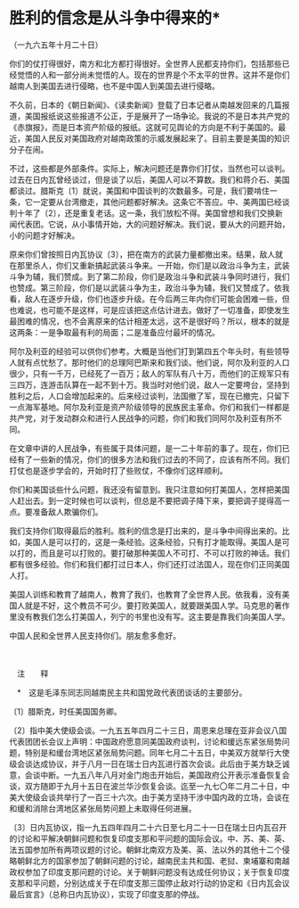 # 胜利的信念是从斗争中得来的\*

（一九六五年十月二十日）

你们的仗打得很好，南方和北方都打得很好。全世界人民都支持你们，包括那些已经觉悟的人和一部分尚未觉悟的人。现在的世界是个不太平的世界。这并不是你们越南人到美国去进行侵略，也不是中国人到美国去进行侵略。

不久前，日本的《朝日新闻》、《读卖新闻》登载了日本记者从南越发回来的几篇报道，美国报纸说这些报道不公正，于是展开了一场争论。我说的不是日本共产党的《赤旗报》，而是日本资产阶级的报纸。这就可见舆论的方向是不利于美国的。最近，美国人民反对美国政府对越南政策的示威发展起来了。目前主要是美国的知识分子在闹。

不过，这些都是外部条件。实际上，解决问题还是靠你们打仗，当然也可以谈判。过去在日内瓦曾经谈过，但是谈了以后，美国人可以不算数。我们和蒋介石、美国都谈过。腊斯克〔1〕就说，美国和中国谈判的次数最多。可是，我们要啃住一条，它一定要从台湾撤走，其他问题都好解决。这条它不答应。中、美两国已经谈判十年了〔2〕，还是重复老话。这一条，我们放松不得。美国曾想和我们交换新闻代表团。它说，从小事情开始，大的问题好解决。我们说，要从大的问题开始，小的问题才好解决。

原来你们曾按照日内瓦协议〔3〕，把在南方的武装力量都撤出来。结果，敌人就在那里杀人，你们又重新搞起武装斗争来。一开始，你们是以政治斗争为主，武装斗争为辅，我们赞成。到了第二阶段，你们是政治斗争和武装斗争同时进行，我们也赞成。第三阶段，你们是以武装斗争为主，政治斗争为辅，我们又赞成了。依我看，敌人在逐步升级，你们也逐步升级。在今后两三年内你们可能会困难一些，但也难说，也可能不是这样，可是应该把这点估计进去。做好了一切准备，即使发生最困难的情况，也不会离原来的估计相差太远，这不是很好吗？所以，根本的就是这两条：一是争取最有利的局面；二是准备应付最坏的情况。

阿尔及利亚的经验可以供你们参考。大概是当他们打到第四五个年头时，有些领导人就有点忧愁了。那时他们的总理阿巴斯来和我们谈。他们说，阿尔及利亚的人口很少，只有一千万，已经死了一百万；敌人的军队有八十万，而他们的正规军只有三四万，连游击队算在一起不到十万。我当时对他们说，敌人一定要垮台，坚持到胜利之后，人口会增加起来的。后来经过谈判，法国撤了军，现在已撤完，只留下一点海军基地。阿尔及利亚是资产阶级领导的民族民主革命。你们和我们一样都是共产党，对于发动群众和进行人民战争的问题，你们和我们同阿尔及利亚有所不同。

在文章中讲的人民战争，有些属于具体问题，是一二十年前的事了。现在，你们已经有了一些新的情况，你们的很多方法和我们过去的不同了，应该有所不同。我们打仗也是逐步学会的，开始时打了些败仗，不像你们这样顺利。

你们和美国谈些什么问题，我还没有留意到。我只注意如何打美国人，怎样把美国人赶出去。到一定时候也可以谈判，但总是不要把调子降下来，要把调子提得高一点。要准备敌人欺骗你们。

我们支持你们取得最后的胜利。胜利的信念是打出来的，是斗争中间得出来的。比如，美国人是可以打的，这是一条经验。这条经验，只有打才能取得。美国人是可以打的，而且是可以打败的。要打破那种美国人不可打、不可以打败的神话。我们都有很多经验。你们和我们都打过日本人，你们还打过法国人，现在你们正同美国人打。

美国人训练和教育了越南人，教育了我们，也教育了全世界人民。依我看，没有美国人就是不好，这个教员不可少。要打败美国人，就要跟美国人学。马克思的著作里没有教我们怎么打美国人，列宁的书里也没有写。这主要是靠我们向美国人学。

中国人民和全世界人民支持你们。朋友愈多愈好。

　　

　注　　释　

　\*　这是毛泽东同志同越南民主共和国党政代表团谈话的主要部分。

〔1〕腊斯克，时任美国国务卿。

〔2〕指中美大使级会谈。一九五五年四月二十三日，周恩来总理在亚非会议八国代表团团长会议上声明：中国政府愿意同美国政府谈判，讨论和缓远东紧张局势问题，特别是和缓台湾地区紧张局势问题。同年七月二十五日，中美双方就举行大使级会谈达成协议，并于八月一日在瑞士日内瓦进行首次会谈。此后由于美方缺乏诚意，会谈中断。一九五八年八月对金门炮击开始后，美国政府公开表示准备恢复会谈，双方随即于九月十五日在波兰华沙恢复会谈。迄至一九七〇年二月二十日，中美大使级会谈共举行了一百三十六次。由于美方坚持干涉中国内政的立场，会谈在和缓和消除台湾地区紧张局势问题上未取得任何进展。

〔3〕日内瓦协议，指一九五四年四月二十六日至七月二十一日在瑞士日内瓦召开的讨论和平解决朝鲜问题和恢复印度支那和平问题的国际会议。中、苏、美、英、法五国参加所有两项议题的讨论。朝鲜北南双方及美、英、法以外的其他十二个侵略朝鲜北方的国家参加了朝鲜问题的讨论，越南民主共和国、老挝、柬埔寨和南越政权参加了印度支那问题的讨论。关于朝鲜问题没有达成任何协议；关于恢复印度支那和平问题，分别达成关于在印度支那三国停止敌对行动的协定和《日内瓦会议最后宣言》（总称日内瓦协议），实现了印度支那的停战。
